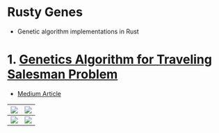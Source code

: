 # Rusty Genes
- Genetic algorithm implementations in Rust

# 1. [Genetics Algorithm for Traveling Salesman Problem](./citydna/)
- [Medium Article](https://medium.com/@mithi/genetic-algorithms-in-rust-for-autonomous-agents-an-introduction-ac182de32aee)

| ![](./citydna/docs/gif/simA.gif)      |   ![](./citydna/docs/gif/simB.gif)      |
| ----------------------------- |:-------------------------------:|
| ![](./citydna/docs/gif/simC.gif)      | ![](./citydna/docs/gif/sim0.gif)        |
